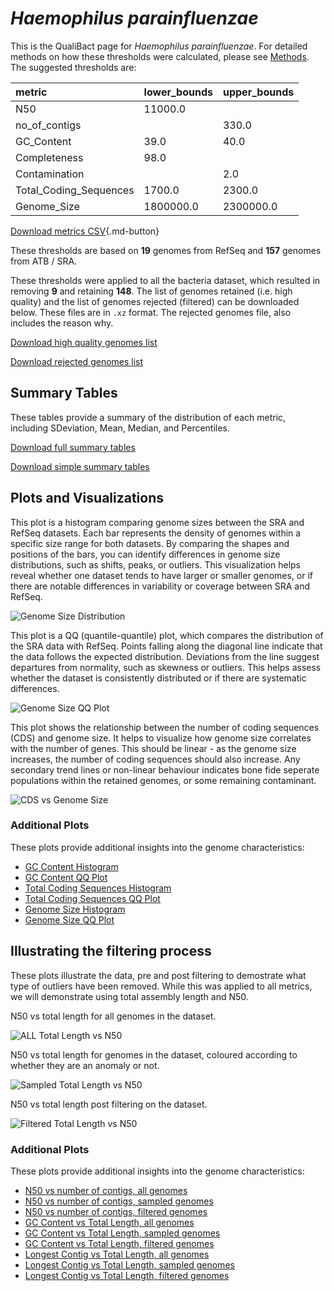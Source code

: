 # *Haemophilus parainfluenzae*

This is the QualiBact page for *Haemophilus parainfluenzae*. For detailed methods on how these thresholds were calculated, please see [Methods](../../methods.md).
The suggested thresholds are: 

| metric                 | lower_bounds   | upper_bounds   |
|:-----------------------|:---------------|:---------------|
| N50                    | 11000.0        |                |
| no_of_contigs          |                | 330.0          |
| GC_Content             | 39.0           | 40.0           |
| Completeness           | 98.0           |                |
| Contamination          |                | 2.0            |
| Total_Coding_Sequences | 1700.0         | 2300.0         |
| Genome_Size            | 1800000.0      | 2300000.0      |

[Download metrics CSV](Haemophilus_parainfluenzae_metrics.csv){.md-button}


These thresholds are based on **19** genomes from RefSeq and **157** genomes from ATB / SRA.

These thresholds were applied to all the bacteria dataset, which resulted in removing **9** and retaining **148**.
The list of genomes retained (i.e. high quality) and the list of genomes rejected (filtered) can be downloaded below. These files are in `.xz` format. The rejected genomes file, also includes the reason why.

[Download high quality genomes list](Haemophilus_parainfluenzae_high_quality_genomes.csv.xz)


[Download rejected genomes list](Haemophilus_parainfluenzae_filtered_out_genomes.csv.xz)



## Summary Tables
These tables provide a summary of the distribution of each metric, including SDeviation, Mean, Median, and Percentiles.

[Download full summary tables](summary.csv)

[Download simple summary tables](selected_summary.csv)

## Plots and Visualizations

This plot is a histogram comparing genome sizes between the SRA and RefSeq datasets. Each bar represents the density of genomes within a specific size range for both datasets. By comparing the shapes and positions of the bars, you can identify differences in genome size distributions, such as shifts, peaks, or outliers. This visualization helps reveal whether one dataset tends to have larger or smaller genomes, or if there are notable differences in variability or coverage between SRA and RefSeq.

![Genome Size Distribution](Genome_Size_refseq_histogram_kde.png)

This plot is a QQ (quantile-quantile) plot, which compares the distribution of the SRA data with RefSeq. Points falling along the diagonal line indicate that the data follows the expected distribution. Deviations from the line suggest departures from normality, such as skewness or outliers. This helps assess whether the dataset is consistently distributed or if there are systematic differences.

![Genome Size QQ Plot](Genome_Size_refseq_qqplot.png)

This plot shows the relationship between the number of coding sequences (CDS) and genome size. It helps to visualize how genome size correlates with the number of genes. This should be linear - as the genome size increases, the number of coding sequences should also increase. Any secondary trend lines or non-linear behaviour indicates bone fide seperate populations within the retained genomes, or some remaining contaminant. 

![CDS vs Genome Size](Haemophilus_parainfluenzae_CDS_vs_Genome_Size.png)

### Additional Plots

These plots provide additional insights into the genome characteristics:

- [GC Content Histogram](GC_Content_refseq_histogram_kde.png)
- [GC Content QQ Plot](GC_Content_refseq_qqplot.png)
- [Total Coding Sequences Histogram](Total_Coding_Sequences_refseq_histogram_kde.png)
- [Total Coding Sequences QQ Plot](Total_Coding_Sequences_refseq_qqplot.png)
- [Genome Size Histogram](Genome_Size_refseq_histogram_kde.png)
- [Genome Size QQ Plot](Genome_Size_refseq_qqplot.png)
## Illustrating the filtering process
These plots illustrate the data, pre and post filtering to demostrate what type of outliers have been removed. While this was applied to all metrics, we will demonstrate using total assembly length and N50.

N50 vs total length for all genomes in the dataset.

![ALL Total Length vs N50](Haemophilus_parainfluenzae_all_total_length_N50.png)

N50 vs total length for genomes in the dataset, coloured according to whether they are an anomaly or not.

![Sampled Total Length vs N50](Haemophilus_parainfluenzae_sample_total_length_N50.png)

N50 vs total length post filtering on the dataset.

![Filtered Total Length vs N50](Haemophilus_parainfluenzae_filt_total_length_N50.png)

### Additional Plots

These plots provide additional insights into the genome characteristics:

- [N50 vs number of contigs, all genomes](Haemophilus_parainfluenzae_all_N50_number.png)
- [N50 vs number of contigs, sampled genomes](Haemophilus_parainfluenzae_sample_N50_number.png)
- [N50 vs number of contigs, filtered genomes](Haemophilus_parainfluenzae_filt_N50_number.png)
- [GC Content vs Total Length, all genomes](Haemophilus_parainfluenzae_all_total_length_GC_Content.png)
- [GC Content vs Total Length, sampled genomes](Haemophilus_parainfluenzae_sample_total_length_GC_Content.png)
- [GC Content vs Total Length, filtered genomes](Haemophilus_parainfluenzae_filt_total_length_GC_Content.png)
- [Longest Contig vs Total Length, all genomes](Haemophilus_parainfluenzae_all_total_length_longest.png)
- [Longest Contig vs Total Length, sampled genomes](Haemophilus_parainfluenzae_sample_total_length_longest.png)
- [Longest Contig vs Total Length, filtered genomes](Haemophilus_parainfluenzae_filt_total_length_longest.png)

